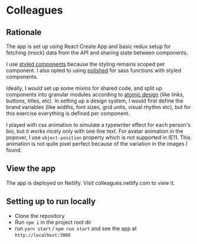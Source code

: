 # Colleagues

## Rationale

The app is set up using React Create App and basic redux setup for fetching (mock) data from the API and sharing state between components.

I use [styled components](https://www.styled-components.com/) because the styling remains scoped per component. I also opted to using [polished](https://polished.js.org/docs/#transparentize) for sass functions with styled components.

Ideally, I would set up some mixins for shared code, and split up components into granular modules according to [atomic design](http://bradfrost.com/blog/post/atomic-web-design/) (like links, buttons, titles, etc). In setting up a design system, I would first define the brand variables (like widths, font sizes, grid units, visual rhythm etc), but for this exercise everything is defined per component.

I played with css animation to simulate a typewriter effect for each person's bio, but it works nicely only with one line text.
For avatar animation in the popover, I use `object-position` property which is not supported in IE11. This animation is not quite pixel perfect because of the variation in the images I found.

## View the app

The app is deployed on Netlify. Visit colleagues.netlify.com to view it.

## Setting up to run locally

* Clone the repository
* Run `npm i` in the project root dir
* run `yarn start` / `npm run start` and see the app at `http://localhost:3000`
